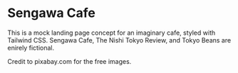 # Sengawa Cafe

This is a mock landing page concept for an imaginary cafe, styled with Tailwind CSS. Sengawa Cafe, The Nishi Tokyo Review, and Tokyo Beans are enirely fictional.

Credit to pixabay.com for the free images.
